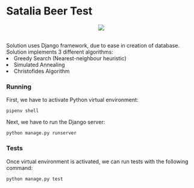 # Satalia Beer Test
<p align="center">
  <img src="https://i.ibb.co/BPkp6df/Screenshot-2020-03-04-at-23-43-36.png">
</p>
<br/>
Solution uses Django framework, due to ease in creation of database.<br/>
Solution implements 3 different algorithms:
<li>Greedy Search (Nearest-neighbour heuristic)</li>
<li>Simulated Annealing</li>
<li>Christofides Algorithm</li>



### Running

First, we have to activate Python virtual environment: <br/>

```
pipenv shell
```
Next, we have to run the Django server:
```
python manage.py runserver
```

### Tests
Once virtual environment is activated, we can run tests with the following command: <br/>

```
python manage.py test
```

